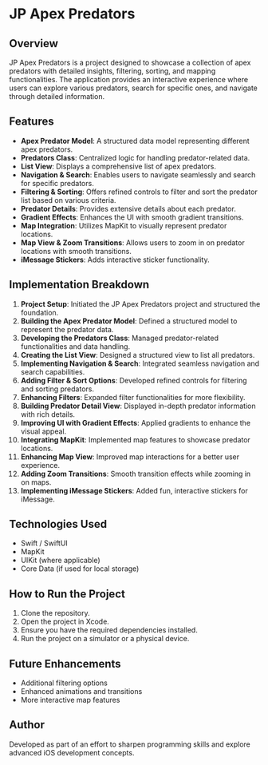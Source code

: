# JP Apex Predators

## Overview
JP Apex Predators is a project designed to showcase a collection of apex predators with detailed insights, filtering, sorting, and mapping functionalities. The application provides an interactive experience where users can explore various predators, search for specific ones, and navigate through detailed information.

## Features
- **Apex Predator Model**: A structured data model representing different apex predators.
- **Predators Class**: Centralized logic for handling predator-related data.
- **List View**: Displays a comprehensive list of apex predators.
- **Navigation & Search**: Enables users to navigate seamlessly and search for specific predators.
- **Filtering & Sorting**: Offers refined controls to filter and sort the predator list based on various criteria.
- **Predator Details**: Provides extensive details about each predator.
- **Gradient Effects**: Enhances the UI with smooth gradient transitions.
- **Map Integration**: Utilizes MapKit to visually represent predator locations.
- **Map View & Zoom Transitions**: Allows users to zoom in on predator locations with smooth transitions.
- **iMessage Stickers**: Adds interactive sticker functionality.

## Implementation Breakdown
1. **Project Setup**: Initiated the JP Apex Predators project and structured the foundation.
2. **Building the Apex Predator Model**: Defined a structured model to represent the predator data.
3. **Developing the Predators Class**: Managed predator-related functionalities and data handling.
4. **Creating the List View**: Designed a structured view to list all predators.
5. **Implementing Navigation & Search**: Integrated seamless navigation and search capabilities.
6. **Adding Filter & Sort Options**: Developed refined controls for filtering and sorting predators.
7. **Enhancing Filters**: Expanded filter functionalities for more flexibility.
8. **Building Predator Detail View**: Displayed in-depth predator information with rich details.
9. **Improving UI with Gradient Effects**: Applied gradients to enhance the visual appeal.
10. **Integrating MapKit**: Implemented map features to showcase predator locations.
11. **Enhancing Map View**: Improved map interactions for a better user experience.
12. **Adding Zoom Transitions**: Smooth transition effects while zooming in on maps.
13. **Implementing iMessage Stickers**: Added fun, interactive stickers for iMessage.

## Technologies Used
- Swift / SwiftUI
- MapKit
- UIKit (where applicable)
- Core Data (if used for local storage)

## How to Run the Project
1. Clone the repository.
2. Open the project in Xcode.
3. Ensure you have the required dependencies installed.
4. Run the project on a simulator or a physical device.

## Future Enhancements
- Additional filtering options
- Enhanced animations and transitions
- More interactive map features

## Author
Developed as part of an effort to sharpen programming skills and explore advanced iOS development concepts.

